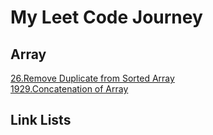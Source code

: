 # My Leet Code Journey

## Array

[26.Remove Duplicate from Sorted Array](https://leetcode.com/problems/remove-duplicates-from-sorted-array/)  
[1929.Concatenation of Array](https://leetcode.com/problems/concatenation-of-array)

## Link Lists
